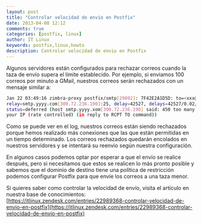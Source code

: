 ```yaml
---
layout: post
title: "Controlar velocidad de envío en Postfix"
date: 2013-04-08 12:12
comments: true
categories: [postfix, linux]
author: IT Linux
keywords: postfix,linux,howto
description: Controlar velocidad de envio en Postfix
---
```


Algunos servidores están configurados para rechazar correos cuando la taza de envío supera el límite establecido. Por ejemplo, si enviamos 100 correos por minuto a GMail, nuestros correos serán rechazados con un mensaje similar a:

```bash
Jan 22 03:49:16 zimbra-proxy postfix/smtp[29092]: 7F42E2A1D5D: to=<xxx@yyyy.com>,
relay=smtp.yyyy.com[300.72.236.190]:25, delay=42527, delays=42527/0.02/0.03/0.02, dsn=4.0.0,
status=deferred (host smtp.yyyy.xom[300.72.236.190] said: 450 too many connections from
your IP (rate controlled) (in reply to RCPT TO command))
```
 
Como se puede ver en el log, nuestros correos están siendo rechazados porque hemos realizado más conexiones que las que están permitidas en un tiempo determinado. Los correos rechazados quedarán encolados en nuestros servidores y se intentará su reenvio según nuestra configuración.


En algunos casos podemos optar por esperar a que el envío se realice después, pero si necesitamos que estos se realicen lo más pronto posible y sabemos que el dominio de destino tiene una politica de restricción podemos configurar Postfix para que envíe los correos a una taza menor.


Si quieres saber como controlar la velocidad de envío, visita el artículo en nuestra base de conocimientos: [https://itlinux.zendesk.com/entries/22989368-controlar-velocidad-de-envio-en-postfix](https://itlinux.zendesk.com/entries/22989368-controlar-velocidad-de-envio-en-postfix)